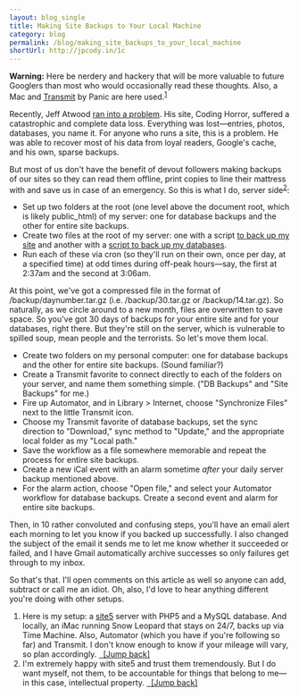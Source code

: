 ```yaml
---
layout: blog_single
title: Making Site Backups to Your Local Machine
category: blog
permalink: /blog/making_site_backups_to_your_local_machine
shortUrl: http://jpcody.in/1c
---
```

<p><strong>Warning:</strong> Here be nerdery and hackery that will be more valuable to future Googlers than most who would occasionally read these thoughts. Also, a Mac and <a href="http://panic.com/transmit">Transmit</a> by Panic are here used.<sup id="2010_01_02_fnlink1"><a href="#2010_01_02_fn1">1</a></sup></p>
<p>Recently, Jeff Atwood <a href="http://www.codinghorror.com/blog/archives/001315.html">ran into a problem</a>. His site, Coding Horror, suffered a catastrophic and complete data loss. Everything was lost&mdash;entries, photos, databases, you name it. For anyone who runs a site, this is a problem. He was able to recover most of his data from loyal readers, Google's cache, and his own, sparse backups.</p>
<p>But most of us don't have the benefit of devout followers making backups of our sites so they can read them offline, print copies to line their mattress with and save us in case of an emergency. So this is what I do, server side<sup id="2010_01_02_fnlink2"><a href="#2010_01_02_fn2">2</a></sup>:</p>
<ul>
    <li>Set up two folders at the root (one level above the document root, which is likely public_html) of my server: one for database backups and the other for entire site backups.</li>
    <li>Create two files at the root of my server: one with a script <a href="http://tips-scripts.com/site_backups">to back up my site</a> and another with a <a href="http://tips-scripts.com/sql_backups">script to back up my databases</a>.</li>
    <li>Run each of these via cron (so they'll run on their own, once per day, at a specified time) at odd times during off-peak hours&mdash;say, the first at 2:37am and the second at 3:06am.</li>
</ul>
<p>At this point, we've got a compressed file in the format of /backup/daynumber.tar.gz (i.e. /backup/30.tar.gz or /backup/14.tar.gz). So naturally, as we circle around to a new month, files are overwritten to save space. So you've got 30 days of backups for your entire site and for your databases, right there. But they're still on the server, which is vulnerable to spilled soup, mean people and the terrorists. So let's move them local.</p>
<ul>
    <li>Create two folders on my personal computer: one for database backups and the other for entire site backups. (Sound familiar?)</li>
    <li>Create a Transmit favorite to connect directly to each of the folders on your server, and name them something simple. ("DB Backups" and "Site Backups" for me.)</li>
    <li>Fire up Automator, and in Library > Internet, choose "Synchronize Files" next to the little Transmit icon.</li>
    <li>Choose my Transmit favorite of database backups, set the sync direction to "Download," sync method to "Update," and the appropriate local folder as my "Local path."</li>
    <li>Save the workflow as a file somewhere memorable and repeat the process for entire site backups.</li>
    <li>Create a new iCal event with an alarm sometime <em>after</em> your daily server backup mentioned above.</li>
    <li>For the alarm action, choose "Open file," and select your Automator workflow for database backups. Create a second event and alarm for entire site backups.</li>
</ul>
<p>Then, in 10 rather convoluted and confusing steps, you'll have an email alert each morning to let you know if you backed up successfully. I also changed the subject of the email it sends me to let me know whether it succeeded or failed, and I have Gmail automatically archive successes so only failures get through to my inbox.</p>
<p>So that's that. I'll open comments on this article as well so anyone can add, subtract or call me an idiot. Oh, also, I'd love to hear anything different you're doing with other setups.</p>
<ol>
	<li id="2010_01_02_fn1">Here is my setup: a <a href="http://site5.com">site5</a> server with PHP5 and a MySQL database. And locally, an iMac running Snow Leopard that stays on 24/7, backs up via Time Machine. Also, Automator (which you have if you're following so far) and Transmit. I don't know enough to know if your mileage will vary, so plan accordingly. <a href="#2010_01_02_fnlink2" class="small_caps">&nbsp;&nbsp;[Jump back]</a></li>
	<li id="2010_01_02_fn2">I'm extremely happy with site5 and trust them tremendously. But I do want myself, not them, to be accountable for things that belong to me&mdash;in this case, intellectual property. <a href="#2010_01_02_fnlink2" class="small_caps">&nbsp;&nbsp;[Jump back]</a></li>
</ol>